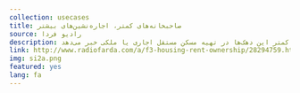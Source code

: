 ```yaml
---
collection: usecases
title: صاحبخانه‌های کمتر، اجاره‌نشین‌های بیشتر
source: رادیو فردا 
description: در اینجا آمار بین سال‌های ۱۳۸۳ تا ۱۳۹۳ را بررسی کرده‌ایم و پس از مرور میانگین‌ها، روند افزایش سهم واحدهای مسکونی که به رایگان در اختیار خانواده‌ها است را مورد توجه قرار داده‌ایم. سهم سه دهک کم‌درآمد جامعه بیش از ۵ درصد بیشتر از میانگین کل است و از توان کمتر این دهک‌ها در تهیه مسکن مستقل اجاری یا ملکی خبر می‌دهد.
link: http://www.radiofarda.com/a/f3-housing-rent-ownership/28294759.html
img: si2a.png
featured: yes
lang: fa
---
```

